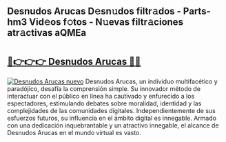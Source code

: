 ## Desnudos Arucas D𝚎sn𝚞dos filtr𝚊dos - Parts-hm3 Vid𝚎os f𝚘tos - N𝚞evas filtr𝚊ciones atr𝚊ctivas aQMEa

# <h2><a href="http://mbckny.tromn.icu/?c=Desnudos+Arucas">🔗👉👉👉 Desnudos Arucas 🔗🔗</a></h2>

[![Desnudos Arucas nuevo](https://i.imgur.com/pEAQMta.gif)](http://mbckny.tromn.icu/?c=Desnudos+Arucas)
Desnudos Arucas, un individuo multifacético y paradójico, desafía la comprensión simple. Su innovador método de interactuar con el público en línea ha cautivado y enfurecido a los espectadores, estimulando debates sobre moralidad, identidad y las complejidades de las comunidades digitales. Independientemente de sus esfuerzos futuros, su influencia en el ámbito digital es innegable. Armado con una dedicación inquebrantable y un atractivo innegable, el alcance de Desnudos Arucas en el mundo virtual es vasto.
